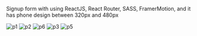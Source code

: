 Signup form with using 
ReactJS,
React Router,
SASS,
FramerMotion,
and it has phone design between 320px and 480px

![p1](https://github.com/boracatalbas/signup-form/assets/98648040/fa536df6-b1de-46a6-9964-ff7fb0a4b22d)
![p2](https://github.com/boracatalbas/signup-form/assets/98648040/2b6b9037-9c0b-4b77-afc4-5a646209dd80)
![p6](https://github.com/boracatalbas/signup-form/assets/98648040/e3333e7c-9985-449d-98ec-f4a933d34d1b)
![p3](https://github.com/boracatalbas/signup-form/assets/98648040/3b1abb7f-b060-4792-bc5b-ebaced34950f)
![p5](https://github.com/boracatalbas/signup-form/assets/98648040/1dff9517-55ea-44d5-a3df-ca8315486676)

